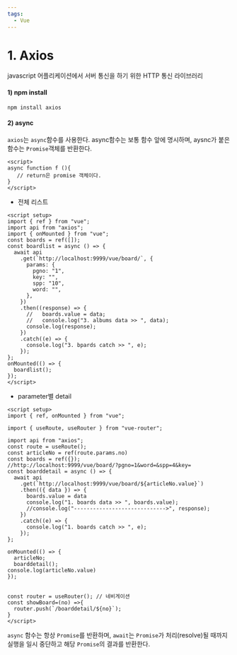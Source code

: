 ```yaml
---
tags:
  - Vue
---
```


# 1. Axios

javascript 어플리케이션에서 서버 통신을 하기 위한 HTTP 통신 라이브러리

#### 1) npm install

```
npm install axios
```

#### 2) async

`axios`는 `async`함수를 사용한다.  async함수는 보통 함수 앞에 명시하며, aysnc가 붙은 함수는 `Promise`객체를 반환한다.

```vue
<script>
async function f (){
   // return은 promise 객체이다.
}
</script>
```


- 전체 리스트
```vue
<script setup>
import { ref } from "vue";
import api from "axios";
import { onMounted } from "vue";
const boards = ref([]);
const boardlist = async () => {
  await api
    .get(`http://localhost:9999/vue/board/`, {
      params: {
        pgno: "1",
        key: "",
        spp: "10",
        word: "",
      },
    })
    .then((response) => {
      //   boards.value = data;
      //   console.log("3. albums data >> ", data);
      console.log(response);
    })
    .catch((e) => {
      console.log("3. bpards catch >> ", e);
    });
};
onMounted(() => {
  boardlist();
});
</script>
```
- parameter별 detail
```vue
<script setup>
import { ref, onMounted } from "vue";

import { useRoute, useRouter } from "vue-router";

import api from "axios";
const route = useRoute();
const articleNo = ref(route.params.no)
const boards = ref({});
//http://localhost:9999/vue/board/?pgno=1&word=&spp=4&key=
const boarddetail = async () => {
  await api
    .get(`http://localhost:9999/vue/board/${articleNo.value}`)
    .then(({ data }) => {
      boards.value = data
      console.log("1. boards data >> ", boards.value);
      //console.log("----------------------------->", response);
    })
    .catch((e) => {
      console.log("1. boards catch >> ", e);
    });
};

onMounted(() => {
  articleNo;
  boarddetail();
console.log(articleNo.value)
});


const router = useRouter(); // 네비게이션
const showBoard=(no) =>{
  router.push(`/boarddetail/${no}`);
}
</script>
```
`async` 함수는 항상 `Promise`를 반환하며, `await`는 `Promise`가 처리(resolve)될 때까지 실행을 일시 중단하고 해당 `Promise`의 결과를 반환한다.



